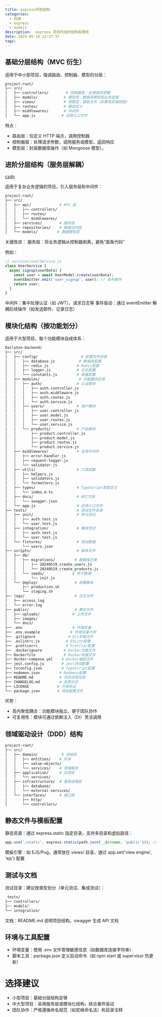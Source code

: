 ```yaml
---
title: express项目结构
categories:
  - 后端
  - express
  - nodejs
description:  express 项目的组织结构有哪些
date: 2025-05-18 22:57:37
tags:
---
```


## 基础分层结构（MVC 衍生）

适用于中小型项目，强调路由、控制器、模型的分层：  
```bash
project-root/
├── src/
│   ├── controllers/        # 控制器层：处理请求逻辑
│   ├── models/            # 模型层：数据库模型和业务逻辑
│   ├── views/             # 视图层：模板文件（如果有前端视图）
│   ├── routes/            # 路由定义
│   ├── middlewares/       # 中间件
│   └── app.js            # 应用入口文件
```

特点：  
- 路由层：仅定义 HTTP 端点，调用控制器 
- 控制器层：处理请求参数，调用服务或模型，返回响应 
- 模型层：封装数据库操作（如 Mongoose 模型）。

## 进阶分层结构（服务层解耦）

[csdn](https://blog.csdn.net/lj_1598/article/details/142848266)

适用于复杂业务逻辑的项目，引入服务层和中间件：
```bash
project-root/
├── src/
│   ├── api/             # API 层
│   │   ├── controllers/
│   │   ├── routes/
│   │   └── middlewares/
│   ├── services/        # 服务层
│   ├── repositories/    # 数据访问层
│   └── models/         # 数据模型层
```

关键改进：
服务层：将业务逻辑从控制器剥离，避免“面条代码”   

例如：  
```JavaScript
// services/userService.js
class UserService {
  async signup(userData) {
    const user = await UserModel.create(userData);
    eventEmitter.emit('user_signup', user); // 发布事件
    return user;
  }
}
```
中间件：集中处理认证（如 JWT）、请求日志等 
事件驱动：通过 eventEmitter 解耦后续操作（如发送邮件、记录日志） 

## 模块化结构（按功能划分）

适用于大型项目，每个功能模块自成体系：  
```bash
DailyUse-backend/
├── src/
│   ├── config/                    # 配置文件目录
│   │   ├── database.js           # 数据库配置
│   │   ├── redis.js             # Redis配置
│   │   ├── logger.js            # 日志配置
│   │   └── constants.js         # 常量配置
│   ├── modules/                  # 功能模块目录
│   │   ├── auth/                # 认证模块
│   │   │   ├── auth.controller.js
│   │   │   ├── auth.middleware.js
│   │   │   ├── auth.routes.js
│   │   │   └── auth.service.js
│   │   ├── users/               # 用户模块
│   │   │   ├── user.controller.js
│   │   │   ├── user.model.js
│   │   │   ├── user.routes.js
│   │   │   └── user.service.js
│   │   └── products/            # 产品模块
│   │       ├── product.controller.js
│   │       ├── product.model.js
│   │       ├── product.routes.js
│   │       └── product.service.js
│   ├── middlewares/             # 全局中间件
│   │   ├── error-handler.js
│   │   ├── request-logger.js
│   │   └── validator.js
│   ├── utils/                   # 工具函数
│   │   ├── helpers.js
│   │   ├── validators.js
│   │   └── formatters.js
│   ├── types/                   # TypeScript类型定义
│   │   └── index.d.ts
│   ├── docs/                    # API文档
│   │   └── swagger.json
│   └── app.js                   # 应用入口文件
├── tests/                       # 测试文件目录
│   ├── unit/                    # 单元测试
│   │   ├── auth.test.js
│   │   └── user.test.js
│   ├── integration/             # 集成测试
│   │   ├── auth.test.js
│   │   └── user.test.js
│   └── fixtures/                # 测试数据
│       └── users.json
├── scripts/                     # 脚本文件
│   ├── db/
│   │   ├── migrations/         # 数据库迁移
│   │   │   ├── 20240519_create_users.js
│   │   │   └── 20240519_create_products.js
│   │   └── seeds/             # 种子数据
│   │       └── init.js
│   └── deploy/                 # 部署脚本
│       ├── production.sh
│       └── staging.sh
├── logs/                       # 日志文件
│   ├── access.log
│   └── error.log
├── public/                     # 静态文件
│   ├── uploads/               # 上传文件
│   ├── images/
│   └── docs/
├── .env                       # 环境变量
├── .env.example              # 环境变量示例
├── .gitignore               # Git忽略文件
├── .eslintrc.js            # ESLint配置
├── .prettierrc             # Prettier配置
├── .dockerignore          # Docker忽略文件
├── Dockerfile             # Docker构建文件
├── docker-compose.yml    # Docker编排文件
├── jest.config.js        # Jest测试配置
├── tsconfig.json         # TypeScript配置
├── nodemon.json         # Nodemon配置
├── README.md            # 项目说明文档
├── CHANGELOG.md         # 变更日志
├── LICENSE             # 开源协议
└── package.json        # 项目配置文件
```

优势：
- 高内聚低耦合：功能模块独立，便于团队协作 
- 可复用性：模块可通过依赖注入（DI）灵活调用 

## 领域驱动设计（DDD）结构

```bash
project-root/
├── src/
│   ├── domain/           # 领域层
│   │   ├── entities/    # 实体
│   │   ├── value-objects/
│   │   └── services/    # 领域服务
│   ├── application/     # 应用层
│   │   └── services/   
│   ├── infrastructure/  # 基础设施层
│   │   ├── database/
│   │   └── external-services/
│   └── interfaces/      # 接口层
│       ├── http/
│       └── controllers/
```

## 静态文件与模板配置

静态资源：通过 express.static 指定目录，支持多目录和虚拟路径：  

```JavaScript
app.use('/static', express.static(path.join(__dirname, 'public'))); // 虚拟路径
```
模板引擎：如 EJS/Pug，通常放在 views/ 目录，通过 app.set('view engine', 'ejs') 配置  

## 测试与文档

测试目录：建议按类型划分（单元测试、集成测试）：
```bash
 tests/
├── controllers/
├── models/
└── integration/
```

文档：README.md 说明项目结构，swagger 生成 API 文档 

## 环境与工具配置

- 环境变量：使用 .env 文件管理敏感信息（如数据库连接字符串） 
- 脚本工具：package.json 定义启动命令（如 npm start 或 supervisor 热更新） 

# 选择建议

- 小型项目：基础分层结构足够 
- 中大型项目：采用服务层或模块化结构，结合事件驱动 
- 团队协作：严格遵循命名规范（如驼峰命名法）和目录注释 
